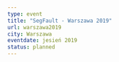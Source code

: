 ```yaml
---
type: event
title: "SegFault - Warszawa 2019"
url: warszawa2019
city: Warszawa
eventdate: jesień 2019
status: planned
---
```

